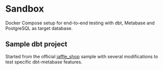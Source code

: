 # Sandbox

Docker Compose setup for end-to-end testing with dbt, Metabase and PostgreSQL as target database.

## Sample dbt project

Started from the official [jaffle_shop](https://github.com/dbt-labs/jaffle_shop) sample with several modifications to test specific dbt-metabase features.
